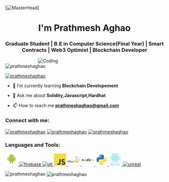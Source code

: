 [![MasterHead](src="https://giphy.com/gifs/motion-graphics-animated-gif-mograph-doXBzUFJRxpaUbuaqz/fullscreen")]
<h1 align="center">I'm Prathmesh Aghao</h1>
<h3 align="center">Graduate Student | B.E in Computer Science(Final Year) | Smart Contracts | Web3 Optimist | Blockchain Developer</h3>
<img align="right" alt="Coding" width="400" src="https://i0.wp.com/wiobyrne.com/wp-content/uploads/2018/07/GleamingReflectingCricket.gif?ssl=1">

<p align="left"> <img src="https://komarev.com/ghpvc/?username=prathmeshaghao&label=Profile%20views&color=0e75b6&style=flat" alt="prathmeshaghao" /> </p>

<p align="left"> <a href="https://twitter.com/prathmeshaghao" target="blank"><img src="https://img.shields.io/twitter/follow/prathmeshaghao?logo=twitter&style=for-the-badge" alt="prathmeshaghao" /></a> </p>

- 🌱 I’m currently learning **Blockchain Developement**

- 💬 Ask me about **Solidity,Javascript,Hardhat**

- 📫 How to reach me **prathmeshaghao@gmail.com**

<h3 align="left">Connect with me:</h3>
<p align="left">
<a href="https://twitter.com/prathmeshaghao" target="blank"><img align="center" src="https://raw.githubusercontent.com/rahuldkjain/github-profile-readme-generator/master/src/images/icons/Social/twitter.svg" alt="prathmeshaghao" height="30" width="40" /></a>
<a href="https://linkedin.com/in/prathmeshaghao" target="blank"><img align="center" src="https://raw.githubusercontent.com/rahuldkjain/github-profile-readme-generator/master/src/images/icons/Social/linked-in-alt.svg" alt="prathmeshaghao" height="30" width="40" /></a>
<a href="https://www.hackerrank.com/prathmeshaghao" target="blank"><img align="center" src="https://raw.githubusercontent.com/rahuldkjain/github-profile-readme-generator/master/src/images/icons/Social/hackerrank.svg" alt="prathmeshaghao" height="30" width="40" /></a>
</p>

<h3 align="left">Languages and Tools:</h3>
<p align="left"> <a href="https://developer.android.com" target="_blank" rel="noreferrer"> <img src="https://raw.githubusercontent.com/devicons/devicon/master/icons/android/android-original-wordmark.svg" alt="android" width="40" height="40"/> </a> <a href="https://firebase.google.com/" target="_blank" rel="noreferrer"> <img src="https://www.vectorlogo.zone/logos/firebase/firebase-icon.svg" alt="firebase" width="40" height="40"/> </a> <a href="https://git-scm.com/" target="_blank" rel="noreferrer"> <img src="https://www.vectorlogo.zone/logos/git-scm/git-scm-icon.svg" alt="git" width="40" height="40"/> </a> <a href="https://developer.mozilla.org/en-US/docs/Web/JavaScript" target="_blank" rel="noreferrer"> <img src="https://raw.githubusercontent.com/devicons/devicon/master/icons/javascript/javascript-original.svg" alt="javascript" width="40" height="40"/> </a> <a href="https://www.mysql.com/" target="_blank" rel="noreferrer"> <img src="https://raw.githubusercontent.com/devicons/devicon/master/icons/mysql/mysql-original-wordmark.svg" alt="mysql" width="40" height="40"/> </a> <a href="https://nodejs.org" target="_blank" rel="noreferrer"> <img src="https://raw.githubusercontent.com/devicons/devicon/master/icons/nodejs/nodejs-original-wordmark.svg" alt="nodejs" width="40" height="40"/> </a> <a href="https://www.python.org" target="_blank" rel="noreferrer"> <img src="https://raw.githubusercontent.com/devicons/devicon/master/icons/python/python-original.svg" alt="python" width="40" height="40"/> </a> <a href="https://reactjs.org/" target="_blank" rel="noreferrer"> <img src="https://raw.githubusercontent.com/devicons/devicon/master/icons/react/react-original-wordmark.svg" alt="react" width="40" height="40"/> </a> <a href="https://unrealengine.com/" target="_blank" rel="noreferrer"> <img src="https://raw.githubusercontent.com/kenangundogan/fontisto/036b7eca71aab1bef8e6a0518f7329f13ed62f6b/icons/svg/brand/unreal-engine.svg" alt="unreal" width="40" height="40"/> </a> </p>

<p><img align="left" src="https://github-readme-stats.vercel.app/api/top-langs?username=prathmeshaghao&show_icons=true&locale=en&layout=compact" alt="prathmeshaghao" /></p>

<p>&nbsp;<img align="center" src="https://github-readme-stats.vercel.app/api?username=prathmeshaghao&show_icons=true&locale=en" alt="prathmeshaghao" /></p>


